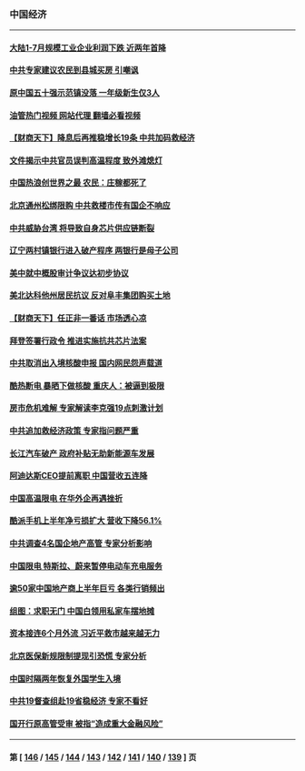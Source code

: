 ### 中国经济
---
#### [大陆1-7月规模工业企业利润下跌 近两年首降](../../pages/ncid283/n13810736.md?08272045) 
#### [中共专家建议农民到县城买房 引嘲讽](../../pages/ncid283/n13811424.md?08272045) 
#### [原中国五十强示范镇没落 一年级新生仅3人](../../pages/ncid283/n13811331.md?08272045) 
#### [油管热门视频 网站代理 翻墙必看视频](http://209.222.30.114:81/youtube.html?08272045)
#### [【财商天下】降息后再推稳增长19条 中共加码救经济](../../pages/ncid283/n13810937.md?08272045) 
#### [文件揭示中共官员误判高温程度 致外滩熄灯](../../pages/ncid283/n13810978.md?08272045) 
#### [中国热浪创世界之最 农民：庄稼都死了](../../pages/ncid283/n13810967.md?08272045) 
#### [北京通州松绑限购 中共救楼市传有国企不响应](../../pages/ncid283/n13810637.md?08272045) 
#### [中共威胁台湾 将导致自身芯片供应链断裂](../../pages/ncid283/n13810928.md?08272045) 
#### [辽宁两村镇银行进入破产程序 两银行是母子公司](../../pages/ncid283/n13810761.md?08272045) 
#### [美中就中概股审计争议达初步协议](../../pages/ncid283/n13810874.md?08272045) 
#### [美北达科他州居民抗议 反对阜丰集团购买土地](../../pages/ncid283/n13810771.md?08272045) 
#### [【财商天下】任正非一番话 市场透心凉](../../pages/ncid283/n13810102.md?08272045) 
#### [拜登签署行政令 推进实施抗共芯片法案](../../pages/ncid283/n13810148.md?08272045) 
#### [中共取消出入境核酸申报 国内网民怨声载道](../../pages/ncid283/n13810120.md?08272045) 
#### [酷热断电 暴晒下做核酸 重庆人：被逼到极限](../../pages/ncid283/n13810046.md?08272045) 
#### [房市危机难解 专家解读李克强19点刺激计划](../../pages/ncid283/n13809893.md?08272045) 
#### [中共追加救经济政策 专家指问题严重](../../pages/ncid283/n13809833.md?08272045) 
#### [长江汽车破产 政府补贴无助新能源车发展](../../pages/ncid283/n13809649.md?08272045) 
#### [阿迪达斯CEO提前离职 中国营收五连降](../../pages/ncid283/n13809498.md?08272045) 
#### [中国高温限电 在华外企再遇挫折](../../pages/ncid283/n13809436.md?08272045) 
#### [酷派手机上半年净亏损扩大 营收下降56.1%](../../pages/ncid283/n13809363.md?08272045) 
#### [中共调查4名国企地产高管 专家分析影响](../../pages/ncid283/n13809372.md?08272045) 
#### [中国限电 特斯拉、蔚来暂停电动车充电服务](../../pages/ncid283/n13809217.md?08272045) 
#### [逾50家中国地产商上半年巨亏 各类行销频出](../../pages/ncid283/n13809014.md?08272045) 
#### [组图：求职无门 中国白领用私家车摆地摊](../../pages/ncid283/n13809239.md?08272045) 
#### [资本接连6个月外流 习近平救市越来越无力](../../pages/ncid283/n13809117.md?08272045) 
#### [北京医保新规限制提现引恐慌 专家分析](../../pages/ncid283/n13809016.md?08272045) 
#### [中国时隔两年恢复外国学生入境](../../pages/ncid283/n13809012.md?08272045) 
#### [中共19督查组赴19省稳经济 专家不看好](../../pages/ncid283/n13809003.md?08272045) 
#### [国开行原高管受审 被指“造成重大金融风险”](../../pages/ncid283/n13808959.md?08272045) 

---
#### 第 [ [146](./146.md?08272045) / [145](./145.md?08272045) / [144](./144.md?08272045) / [143](./143.md?08272045) / [142](./142.md?08272045) / [141](./141.md?08272045) / [140](./140.md?08272045) / [139](./139.md?08272045) ] 页
